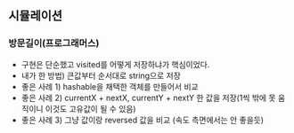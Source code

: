 ## 시뮬레이션

### 방문길이(프로그래머스)

- 구현은 단순했고 visited를 어떻게 저장하냐가 핵심이었다.
- 내가 한 방법) 큰값부터 순서대로 string으로 저장
- 좋은 사례 1) hashable을 채택한 객체를 만들어서 비교
- 좋은 사례 2) currentX + nextX, currentY + nextY 한 값을 저장(1씩 밖에 못 움직이니 이것도 고유값이 될 수 있음)
- 좋은 사례 3) 그냥 값이랑 reversed 값을 비교 (속도 측면에서는 안 좋을듯)
